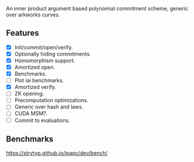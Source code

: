 An inner product argument based polynomial commitment scheme, generic over arkworks curves.
## Features
- [x] Init/commit/open/verify.
- [x] Optionally hiding commitments.
- [x] Homomorphism support.
- [x] Amortized open.
- [x] Benchmarks.
- [ ] Plot iai benchmarks.
- [x] Amortized verify.
- [ ] ZK opening. 
- [ ] Precomputation optimizations.
- [ ] Generic over hash and laws.
- [ ] CUDA MSM?.
- [ ] Commit to evaluations.

## Benchmarks
https://strytyp.github.io/ipapc/dev/bench/ 